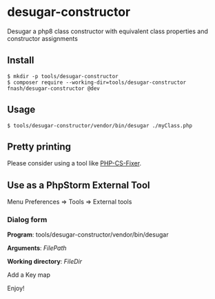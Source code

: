 # desugar-constructor
Desugar a php8 class constructor with equivalent class properties and constructor assignments

## Install
```console
$ mkdir -p tools/desugar-constructor
$ composer require --working-dir=tools/desugar-constructor fnash/desugar-constructor @dev
```

## Usage
```console
$ tools/desugar-constructor/vendor/bin/desugar ./myClass.php
```

## Pretty printing
Please consider using a tool like [PHP-CS-Fixer](https://github.com/FriendsOfPHP/PHP-CS-Fixer).

## Use as a PhpStorm External Tool
Menu Preferences => Tools => External tools

### Dialog form
**Program**: tools/desugar-constructor/vendor/bin/desugar

**Arguments**: $FilePath$

**Working directory**:  $FileDir$

Add a Key map

Enjoy!
